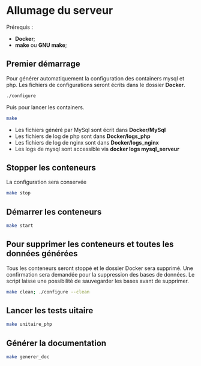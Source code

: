 # Allumage du serveur

Prérequis :
* **Docker**;
* **make** ou **GNU make**;

## Premier démarrage

Pour générer automatiquement la configuration des containers mysql et php.
Les fichiers de configurations seront écrits dans le dossier **Docker**.

```sh
./configure
```

Puis pour lancer les containers.

```sh
make
```
* Les fichiers généré par MySql sont écrit dans **Docker/MySql**
* Les fichiers de log de php sont dans **Docker/logs_php**
* Les fichiers de log de nginx sont dans **Docker/logs_nginx**
* Les logs de mysql sont accessible via **docker logs mysql_serveur**

## Stopper les conteneurs

La configuration sera conservée

```sh
make stop
```

## Démarrer les conteneurs

```sh
make start
```

## Pour supprimer les conteneurs et toutes les données générées

Tous les conteneurs seront stoppé et le dossier Docker sera supprimé. Une
confirmation sera demandée pour la suppression des bases de données. Le
script laisse une possibilité de sauvegarder les bases avant de supprimer.

```sh
make clean; ./configure --clean
```

## Lancer les tests uitaire

```sh
make unitaire_php
```

## Générer la documentation

```sh
make generer_doc
```
